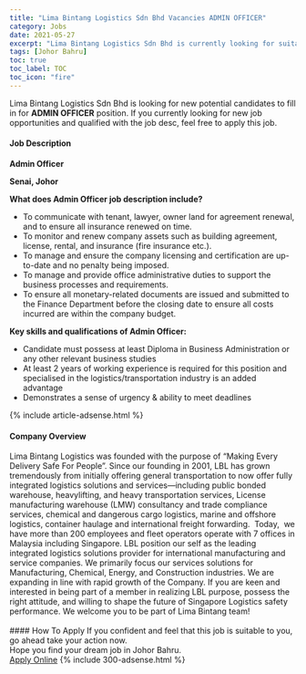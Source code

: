 ```yaml
---
title: "Lima Bintang Logistics Sdn Bhd Vacancies ADMIN OFFICER" 
category: Jobs 
date: 2021-05-27 
excerpt: "Lima Bintang Logistics Sdn Bhd is currently looking for suitable person to fill in the ADMIN OFFICER which based in Johor Bahru" 
tags: [Johor Bahru] 
toc: true 
toc_label: TOC 
toc_icon: "fire" 
--- 
```


<p>Lima Bintang Logistics Sdn Bhd is looking for new potential candidates to fill in for <b>ADMIN OFFICER</b> position. If you currently looking for new job opportunities and qualified with the job desc, feel free to apply this job.
</p><div><div><h4>Job Description</h4></div><div><div><span><div><p><strong>Admin Officer</strong></p><p><strong>Senai, Johor</strong></p><p><strong>What does Admin Officer job description include?</strong></p><ul><li><span>To communicate with tenant, lawyer, owner land for agreement renewal, and to ensure all insurance renewed on time.</span></li><li><span>To monitor and renew company assets such as building agreement, license, rental, and insurance (fire insurance etc.).</span></li><li><span>To manage and ensure the company licensing and certification are up-to-date and no penalty being imposed.</span></li><li><span>To manage and provide office administrative duties to support the business processes and requirements.</span></li><li><span>To ensure all monetary-related documents are issued and submitted to the Finance Department before the closing date to ensure all costs incurred are within the company budget.</span></li></ul><p><strong>Key skills and qualifications of Admin Officer:</strong></p><ul><li>Candidate must possess at least <span>Diploma in Business Administration&#160;or any other relevant business studies</span></li><li>At least 2 years of working experience is required for this position and specialised in the logistics/transportation industry is an added advantage</li><li><span>Demonstrates a sense of urgency &amp; ability to meet deadlines</span></li></ul></div></span></div></div></div> 
{% include article-adsense.html %} 
<div><div><h4>Company Overview</h4></div><div><div><span><div><div>
	Lima Bintang Logistics&#160;was founded with the purpose of &#8220;Making Every Delivery Safe For People&#8221;.&#160;Since our founding in 2001, LBL has grown tremendously from initially offering general transportation to now offer fully integrated logistics solutions and services&#8212;including public bonded warehouse, heavylifting, and heavy transportation services, License manufacturing warehouse (LMW) consultancy and trade compliance services, chemical and dangerous cargo logistics, marine and offshore logistics, container haulage and international freight forwarding. &#160;Today, &#160;we have more than 200 employees and fleet operators operate with 7 offices in Malaysia including Singapore. LBL position our self as the leading integrated logistics solutions provider for international manufacturing and service companies. We primarily focus our services solutions for Manufacturing, Chemical, Energy, and Construction industries.&#160;We are expanding in line with rapid growth of the Company. If you are keen and interested in being part of a member in realizing LBL purpose, possess the right attitude, and willing to shape the future of Singapore Logistics safety performance. We welcome you to be part of Lima Bintang team!&#160;<br>
	&#160;</div></div></span></div></div></div> 
#### How To Apply 
If you confident and feel that this job is suitable to you, go ahead take your action now. <br/> 
Hope you find your dream job in Johor Bahru. <br/> 
<a href="https://www.jobstreet.com.my/en/job/admin-officer-4576905?jobId=jobstreet-my-job-4576905&" class="btn btn--info" target="_blank" rel="nofollow noopenner">Apply Online</a> 
{% include 300-adsense.html %} 